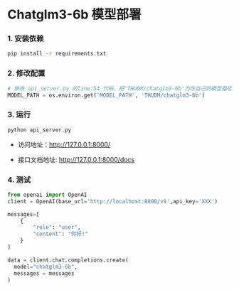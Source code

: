 # Chatglm3-6b 模型部署

### 1. 安装依赖
```bash
pip install -r requirements.txt
```
### 2. 修改配置

```python
# 修改 api_server.py 的line:54 代码，把'THUDM/chatglm3-6b'为你自己的模型路径:
MODEL_PATH = os.environ.get('MODEL_PATH', 'THUDM/chatglm3-6b')
```

### 3. 运行
```bash
python api_server.py
```

- 访问地址：http://127.0.0.1:8000/

- 接口文档地址: http://127.0.0.1:8000/docs

### 4. 测试

```python
from openai import OpenAI
client = OpenAI(base_url='http://localhost:8000/v1',api_key='XXX')

messages=[
    {
        "role": "user", 
        "content": "你好!"
    }
]

data = client.chat.completions.create(
  model="chatglm3-6b",
  messages = messages
)
```
